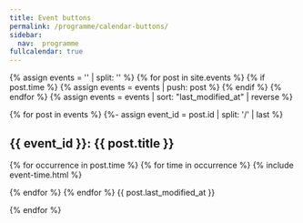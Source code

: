 ```yaml
---
title: Event buttons
permalink: /programme/calendar-buttons/
sidebar:
  nav:  programme
fullcalendar: true
---
```


{% assign events = '' | split: '' %}
{% for post in site.events %}
    {% if post.time %}
        {% assign events = events | push: post %}
    {% endif %}
{% endfor %}
{% assign events = events | sort: "last_modified_at" | reverse %}

{% for post in events %}
{%- assign event_id = post.id | split: '/' | last %}
## {{ event_id }}: {{ post.title }}
<div>
{% for occurrence in post.time %}
{% for time in occurrence %}
{% include event-time.html %}

{% endfor %}
{% endfor %}
{{ post.last_modified_at }}
</div>
{% endfor %}
